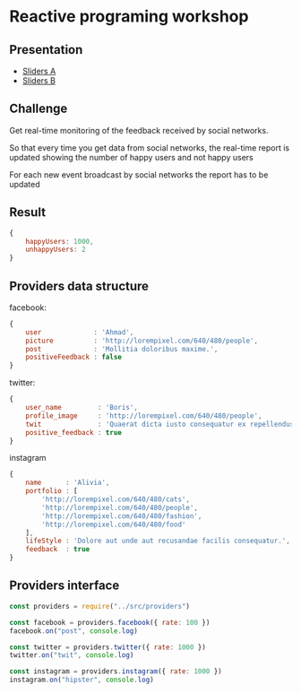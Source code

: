 # Reactive programing workshop

## Presentation

- [Sliders A](https://es.slideshare.net/alexandermostovenko/odessa-rx)
- [Sliders B](https://es.slideshare.net/MarianoGermnVillarre/rx-js-82776674)

## Challenge

Get real-time monitoring of the feedback received by social networks.

So that every time you get data from social networks, the real-time report is updated showing the number of happy users and not happy users

For each new event broadcast by social networks the report has to be updated

## Result

```javascript
{
    happyUsers: 1000,
    unhappyUsers: 2
}
```

## Providers data structure

facebook:

```javascript
{
    user             : 'Ahmad',
    picture          : 'http://lorempixel.com/640/480/people',
    post             : 'Mollitia doloribus maxime.',
    positiveFeedback : false
}
```

twitter:

```javascript
{
    user_name         : 'Boris',
    profile_image     : 'http://lorempixel.com/640/480/people',
    twit              : 'Quaerat dicta iusto consequatur ex repellendus necessitatibus.',
    positive_feedback : true
}
```

instagram

```javascript
{
    name      : 'Alivia',
    portfolio : [
        'http://lorempixel.com/640/480/cats',
        'http://lorempixel.com/640/480/people',
        'http://lorempixel.com/640/480/fashion',
        'http://lorempixel.com/640/480/food'
    ],
    lifeStyle : 'Dolore aut unde aut recusandae facilis consequatur.',
    feedback  : true
}
```

## Providers interface

```javascript
const providers = require("../src/providers")

const facebook = providers.facebook({ rate: 100 })
facebook.on("post", console.log)

const twitter = providers.twitter({ rate: 1000 })
twitter.on("twit", console.log)

const instagram = providers.instagram({ rate: 1000 })
instagram.on("hipster", console.log)
```
